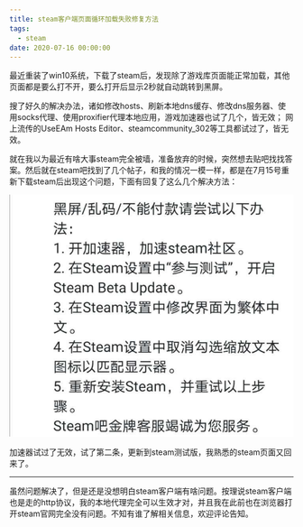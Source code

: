 ```yaml
---
title: steam客户端页面循环加载失败修复方法
tags:
  - steam
date: 2020-07-16 00:00:00
---
```


最近重装了win10系统，下载了steam后，发现除了游戏库页面能正常加载，其他页面都是要么打不开，要么打开后显示2秒就自动跳转到黑屏。

搜了好久的解决办法，诸如修改hosts、刷新本地dns缓存、修改dns服务器、使用socks代理、使用proxifier代理本地应用，游戏加速器也试了几个，皆无效；
网上流传的UseEAm Hosts Editor、steamcommunity_302等工具都试过了，皆无效。

就在我以为最近有啥大事steam完全被墙，准备放弃的时候，突然想去贴吧找找答案。然后就在steam吧找到了几个帖子，和我的情况一模一样，都是在7月15号重新下载steam后出现这个问题，下面有回复了这么几个解决方法：

![steam-fix](https://raw.githubusercontent.com/fakeYanss/imgplace/master/2020/steam%20fix.iaflk4hk8o.jpg)

加速器试过了无效，试了第二条，更新到steam测试版，我熟悉的steam页面又回来了。

--------------

虽然问题解决了，但是还是没想明白steam客户端有啥问题。按理说steam客户端也是走的http协议，我的本地代理完全可以生效才对，并且我在此前也在浏览器打开steam官网完全没有问题。不知有谁了解相关信息，欢迎评论告知。
